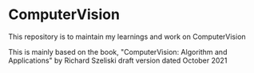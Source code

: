 # ComputerVision

This repository is to maintain my learnings and work on ComputerVision

This is mainly based on the book, "ComputerVision: Algorithm and Applications" by Richard Szeliski draft version dated October 2021
